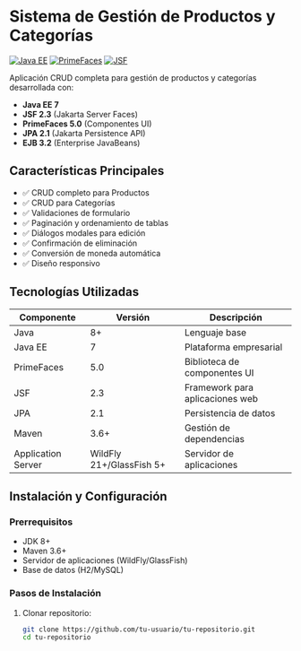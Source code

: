 # Sistema de Gestión de Productos y Categorías

[![Java EE](https://img.shields.io/badge/Java%20EE-7+-blue.svg)](https://www.oracle.com/java/technologies/java-ee-glance.html)
[![PrimeFaces](https://img.shields.io/badge/PrimeFaces-5.0-brightgreen.svg)](https://www.primefaces.org/)
[![JSF](https://img.shields.io/badge/JSF-2.3-orange.svg)](https://jakarta.ee/specifications/faces/3.0/)

Aplicación CRUD completa para gestión de productos y categorías desarrollada con:

- **Java EE 7**
- **JSF 2.3** (Jakarta Server Faces)
- **PrimeFaces 5.0** (Componentes UI)
- **JPA 2.1** (Jakarta Persistence API)
- **EJB 3.2** (Enterprise JavaBeans)

## Características Principales

- ✅ CRUD completo para Productos
- ✅ CRUD para Categorías
- ✅ Validaciones de formulario
- ✅ Paginación y ordenamiento de tablas
- ✅ Diálogos modales para edición
- ✅ Confirmación de eliminación
- ✅ Conversión de moneda automática
- ✅ Diseño responsivo

## Tecnologías Utilizadas

| Componente       | Versión  | Descripción                          |
|------------------|----------|--------------------------------------|
| Java             | 8+       | Lenguaje base                        |
| Java EE          | 7        | Plataforma empresarial               |
| PrimeFaces       | 5.0      | Biblioteca de componentes UI         |
| JSF              | 2.3      | Framework para aplicaciones web      |
| JPA              | 2.1      | Persistencia de datos                |
| Maven            | 3.6+     | Gestión de dependencias              |
| Application Server| WildFly 21+/GlassFish 5+| Servidor de aplicaciones       |

## Instalación y Configuración

### Prerrequisitos
- JDK 8+
- Maven 3.6+
- Servidor de aplicaciones (WildFly/GlassFish)
- Base de datos (H2/MySQL)

### Pasos de Instalación
1. Clonar repositorio:
   ```bash
   git clone https://github.com/tu-usuario/tu-repositorio.git
   cd tu-repositorio
